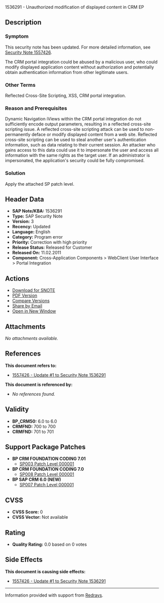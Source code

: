 1536291 - Unauthorized modification of displayed content in CRM EP

## Description

### Symptom
This security note has been updated. For more detailed information, see [Security Note 1557426](https://me.sap.com/notes/1557426).

The CRM portal integration could be abused by a malicious user, who could modify displayed application content without authorization and potentially obtain authentication information from other legitimate users.

### Other Terms
Reflected Cross-Site Scripting, XSS, CRM portal integration.

### Reason and Prerequisites
Dynamic Navigation iViews within the CRM portal integration do not sufficiently encode output parameters, resulting in a reflected cross-site scripting issue. A reflected cross-site scripting attack can be used to non-permanently deface or modify displayed content from a web site. Reflected cross-site scripting can be used to steal another user's authentication information, such as data relating to their current session. An attacker who gains access to this data could use it to impersonate the user and access all information with the same rights as the target user. If an administrator is impersonated, the application's security could be fully compromised.

### Solution
Apply the attached SP patch level.

## Header Data
- **SAP Note/KBA:** 1536291
- **Type:** SAP Security Note
- **Version:** 3
- **Recency:** Updated
- **Language:** English
- **Category:** Program error
- **Priority:** Correction with high priority
- **Release Status:** Released for Customer
- **Released On:** 11.02.2011
- **Component:** Cross-Application Components > WebClient User Interface > Portal Integration

## Actions
- [Download for SNOTE](https://notesdownloads.sap.com/note/0040000017143242017)
- [PDF Version](https://me.sap.com/sap/support/sfm/notes/print/0001536291?language=en-US&token=83700916AE1CEB252EBE9B9C077C5071)
- [Compare Versions](https://me.sap.com/notesLatestChanges/0001536291/E/diff)
- [Share by Email](https://me.sap.com/)
- [Open in New Window](https://me.sap.com/)

## Attachments
_No attachments available._

## References
**This document refers to:**
- [1557426 - Update #1 to Security Note 1536291](https://me.sap.com/notes/1557426)

**This document is referenced by:**
- _No references found._

## Validity
- **BP_CRM50:** 6.0 to 6.0
- **CRMFND:** 700 to 700
- **CRMFND:** 701 to 701

## Support Package Patches
- **BP CRM FOUNDATION CODING 7.01**
  - [SP003 Patch Level 000001](https://me.sap.com/sap/support/swdc/notes?cvnr=01200314690200010256&support_package=SP003&patch_level=000001)
- **BP CRM FOUNDATION CODING 7.0**
  - [SP008 Patch Level 000001](https://me.sap.com/sap/support/swdc/notes?cvnr=01200314690200008097&support_package=SP008&patch_level=000001)
- **BP SAP CRM 6.0 (NEW)**
  - [SP007 Patch Level 000001](https://me.sap.com/sap/support/swdc/notes?cvnr=01200615320200010036&support_package=SP007&patch_level=000001)

## CVSS
- **CVSS Score:** 0
- **CVSS Vector:** Not available

## Rating
- **Quality Rating:** 0.0 based on 0 votes

## Side Effects
**This document is causing side effects:**
- [1557426 - Update #1 to Security Note 1536291](https://me.sap.com/notes/0001557426)

---

Information provided with support from [Redrays](https://redrays.io).